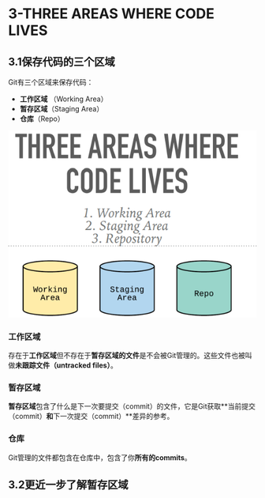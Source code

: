 # 3-THREE AREAS WHERE CODE LIVES

## 3.1保存代码的三个区域

Git有三个区域来保存代码：

- **工作区域** （Working Area） 
- **暂存区域**（Staging Area）
- **仓库**（Repo）

![](images/where_code_live.png)

### 工作区域

存在于**工作区域**但不存在于**暂存区域的文件**是不会被Git管理的。这些文件也被叫做**未跟踪文件（untracked files）**。

### 暂存区域

**暂存区域**包含了什么是下一次要提交（commit）的文件，它是Git获取**当前提交（commit）**和**下一次提交（commit）**差异的参考。

### 仓库

Git管理的文件都包含在仓库中，包含了你**所有的commits**。

## 3.2更近一步了解暂存区域

